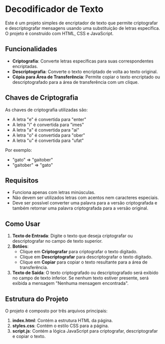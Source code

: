 # Decodificador de Texto

Este é um projeto simples de encriptador de texto que permite criptografar e descriptografar mensagens usando uma substituição de letras específica. O projeto é construído com HTML, CSS e JavaScript.

## Funcionalidades

- **Criptografia**: Converte letras específicas para suas correspondentes encriptadas.
- **Descriptografia**: Converte o texto encriptado de volta ao texto original.
- **Cópia para Área de Transferência**: Permite copiar o texto encriptado ou descriptografado para a área de transferência com um clique.

## Chaves de Criptografia

As chaves de criptografia utilizadas são:
- A letra "e" é convertida para "enter"
- A letra "i" é convertida para "imes"
- A letra "a" é convertida para "ai"
- A letra "o" é convertida para "ober"
- A letra "u" é convertida para "ufat"

Por exemplo:
- "gato" => "gaitober"
- "gaitober" => "gato"

## Requisitos

- Funciona apenas com letras minúsculas.
- Não devem ser utilizados letras com acentos nem caracteres especiais.
- Deve ser possível converter uma palavra para a versão criptografada e também retornar uma palavra criptografada para a versão original.

## Como Usar

1. **Texto de Entrada**: Digite o texto que deseja criptografar ou descriptografar no campo de texto superior.
2. **Botões**:
   - Clique em **Criptografar** para criptografar o texto digitado.
   - Clique em **Descriptografar** para descriptografar o texto digitado.
   - Clique em **Copiar** para copiar o texto resultante para a área de transferência.
3. **Texto de Saída**: O texto criptografado ou descriptografado será exibido no campo de texto inferior. Se nenhum texto estiver presente, será exibida a mensagem "Nenhuma mensagem encontrada".

## Estrutura do Projeto

O projeto é composto por três arquivos principais:

1. **index.html**: Contém a estrutura HTML da página.
2. **styles.css**: Contém o estilo CSS para a página.
3. **script.js**: Contém a lógica JavaScript para criptografar, descriptografar e copiar o texto.


